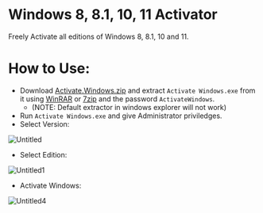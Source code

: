 # Windows 8, 8.1, 10, 11 Activator
Freely Activate all editions of Windows 8, 8.1, 10 and 11.

# How to Use:
* Download [Activate.Windows.zip](https://github.com/HiDe-Techno-Tips/Windows-Activator/releases/latest/download/Activate.Windows.zip) and extract `Activate Windows.exe` from it using [WinRAR](https://www.win-rar.com/start.html?&L=0) or [7zip](https://www.7-zip.org/) and the password `ActivateWindows`.
  * (NOTE: Default extractor in windows explorer will not work)
* Run `Activate Windows.exe` and give Administrator priviledges.
* Select Version:

![Untitled](https://user-images.githubusercontent.com/61367380/136324709-da989044-81a3-4b9a-9812-8fc629eb68ef.png)


* Select Edition:

![Untitled1](https://user-images.githubusercontent.com/61367380/136324727-eaa1800e-3034-4787-bd7e-e21f4b9766bb.png)


* Activate Windows:

![Untitled4](https://user-images.githubusercontent.com/61367380/136324742-330c85ef-8dba-4de4-af97-8e361b9eb364.png)
